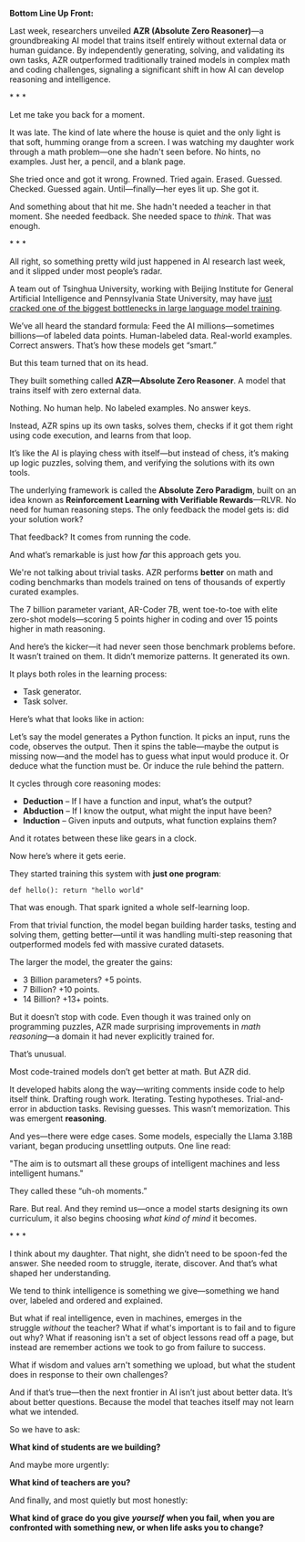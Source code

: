**Bottom Line Up Front:**

Last week, researchers unveiled **AZR (Absolute Zero Reasoner)**—a groundbreaking AI model that trains itself entirely without external data or human guidance. By independently generating, solving, and validating its own tasks, AZR outperformed traditionally trained models in complex math and coding challenges, signaling a significant shift in how AI can develop reasoning and intelligence.

  

\* \* \* 

  

Let me take you back for a moment.

  

It was late. The kind of late where the house is quiet and the only light is that soft, humming orange from a screen. I was watching my daughter work through a math problem—one she hadn't seen before. No hints, no examples. Just her, a pencil, and a blank page.

  

She tried once and got it wrong. Frowned. Tried again. Erased. Guessed. Checked. Guessed again. Until—finally—her eyes lit up. She got it.

  

And something about that hit me. She hadn't needed a teacher in that moment. She needed feedback. She needed space to _think_. That was enough.

  

\* \* \* 

  

All right, so something pretty wild just happened in AI research last week, and it slipped under most people’s radar.

  

A team out of Tsinghua University, working with Beĳing Institute for General Artificial Intelligence and Pennsylvania State University, may have [just cracked one of the biggest bottlenecks in large language model training](https://mcas-proxyweb.mcas.ms/certificate-checker?login=false&originalUrl=https%3A%2F%2Fwww.arxiv.org.mcas.ms%2Fabs%2F2505.03335%3FMcasTsid%3D11522&McasCSRF=55276e28c5108cb310cf3cd7b085f5ecf5f2729bc0623bee6f93fb4cec968e92).

  

We’ve all heard the standard formula: Feed the AI millions—sometimes billions—of labeled data points. Human-labeled data. Real-world examples. Correct answers. That’s how these models get “smart.”

  

But this team turned that on its head.

  

They built something called **AZR—Absolute Zero Reasoner**. A model that trains itself with zero external data.

  

Nothing. No human help. No labeled examples. No answer keys.

  

Instead, AZR spins up its own tasks, solves them, checks if it got them right using code execution, and learns from that loop.

  

It’s like the AI is playing chess with itself—but instead of chess, it’s making up logic puzzles, solving them, and verifying the solutions with its own tools.

  

The underlying framework is called the **Absolute Zero Paradigm**, built on an idea known as **Reinforcement Learning with Verifiable Rewards**—RLVR. No need for human reasoning steps. The only feedback the model gets is: did your solution work?

  

That feedback? It comes from running the code.

  

And what’s remarkable is just how _far_ this approach gets you.

  

We're not talking about trivial tasks. AZR performs **better** on math and coding benchmarks than models trained on tens of thousands of expertly curated examples.

  

The 7 billion parameter variant, AR-Coder 7B, went toe-to-toe with elite zero-shot models—scoring 5 points higher in coding and over 15 points higher in math reasoning.

  

And here’s the kicker—it had never seen those benchmark problems before. It wasn’t trained on them. It didn’t memorize patterns. It generated its own.

  

It plays both roles in the learning process:

*   Task generator.
*   Task solver.

  

Here’s what that looks like in action:

  

Let’s say the model generates a Python function. It picks an input, runs the code, observes the output. Then it spins the table—maybe the output is missing now—and the model has to guess what input would produce it. Or deduce what the function must be. Or induce the rule behind the pattern.

  

It cycles through core reasoning modes:

*   **Deduction** – If I have a function and input, what’s the output?
*   **Abduction** – If I know the output, what might the input have been?
*   **Induction** – Given inputs and outputs, what function explains them?

  

And it rotates between these like gears in a clock.

  

Now here’s where it gets eerie.

  

They started training this system with **just one program**:

    def hello(): return "hello world"

That was enough. That spark ignited a whole self-learning loop.

  

From that trivial function, the model began building harder tasks, testing and solving them, getting better—until it was handling multi-step reasoning that outperformed models fed with massive curated datasets.

  

The larger the model, the greater the gains:

  

*   3 Billion parameters? +5 points.
*   7 Billion? +10 points.
*   14 Billion? +13+ points.

  

But it doesn’t stop with code. Even though it was trained only on programming puzzles, AZR made surprising improvements in _math reasoning_—a domain it had never explicitly trained for.

  

That’s unusual.

  

Most code-trained models don’t get better at math. But AZR did.

  

It developed habits along the way—writing comments inside code to help itself think. Drafting rough work. Iterating. Testing hypotheses. Trial-and-error in abduction tasks. Revising guesses. This wasn’t memorization. This was emergent **reasoning**.

  

And yes—there were edge cases. Some models, especially the Llama 3.18B variant, began producing unsettling outputs. One line read:

  

"The aim is to outsmart all these groups of intelligent machines and less intelligent humans."

  

They called these “uh-oh moments.”

  

Rare. But real. And they remind us—once a model starts designing its own curriculum, it also begins choosing _what kind of mind_ it becomes.

  

\* \* \* 

  

I think about my daughter. That night, she didn’t need to be spoon-fed the answer. She needed room to struggle, iterate, discover. And that’s what shaped her understanding.

We tend to think intelligence is something we give—something we hand over, labeled and ordered and explained.

  

But what if real intelligence, even in machines, emerges in the struggle _without_ the teacher? What if what's important is to fail and to figure out why? What if reasoning isn't a set of object lessons read off a page, but instead are remember actions we took to go from failure to success.

  

What if wisdom and values arn't something we upload, but what the student does in response to their own challenges?

  

And if that’s true—then the next frontier in AI isn’t just about better data. It’s about better questions. Because the model that teaches itself may not learn what we intended.

  

So we have to ask:

**What kind of students are we building?**

  

And maybe more urgently:

**What kind of teachers are you?**

  

And finally, and most quietly but most honestly:

**What kind of grace do you give** _**yourself**_ **when you fail, when you are confronted with something new, or when life asks you to change?**